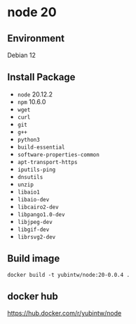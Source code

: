 # node 20

## Environment

Debian 12

## Install Package

- `node` 20.12.2
- `npm` 10.6.0
- `wget`
- `curl`
- `git`
- `g++`
- `python3`
- `build-essential`
- `software-properties-common`
- `apt-transport-https`
- `iputils-ping`
- `dnsutils`
- `unzip`
- `libaio1`
- `libaio-dev`
- `libcairo2-dev`
- `libpango1.0-dev`
- `libjpeg-dev`
- `libgif-dev`
- `librsvg2-dev`

## Build image

```
docker build -t yubintw/node:20-0.0.4 .
```

## docker hub

https://hub.docker.com/r/yubintw/node
